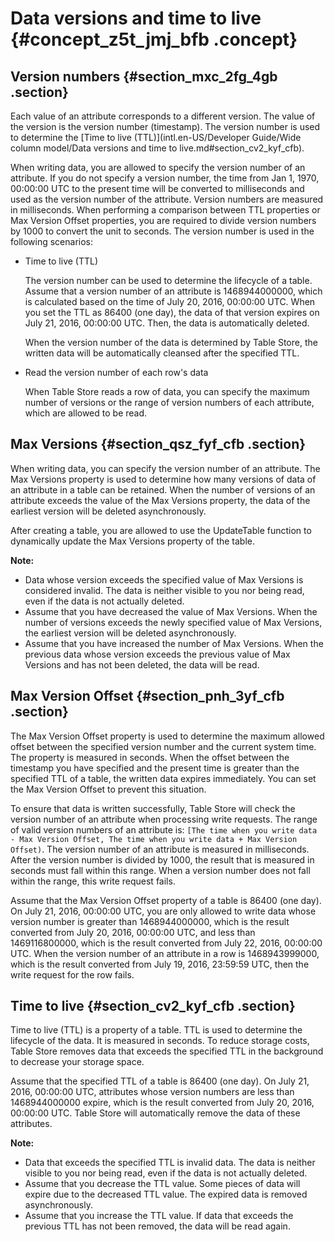 # Data versions and time to live {#concept_z5t_jmj_bfb .concept}

## Version numbers {#section_mxc_2fg_4gb .section}

Each value of an attribute corresponds to a different version. The value of the version is the version number \(timestamp\). The version number is used to determine the [Time to live \(TTL\)](intl.en-US/Developer Guide/Wide column model/Data versions and time to live.md#section_cv2_kyf_cfb).

When writing data, you are allowed to specify the version number of an attribute. If you do not specify a version number, the time from Jan 1, 1970, 00:00:00 UTC to the present time will be converted to milliseconds and used as the version number of the attribute. Version numbers are measured in milliseconds. When performing a comparison between TTL properties or Max Version Offset properties, you are required to divide version numbers by 1000 to convert the unit to seconds. The version number is used in the following scenarios:

-   Time to live \(TTL\)

    The version number can be used to determine the lifecycle of a table. Assume that a version number of an attribute is 1468944000000, which is calculated based on the time of July 20, 2016, 00:00:00 UTC. When you set the TTL as 86400 \(one day\), the data of that version expires on July 21, 2016, 00:00:00 UTC. Then, the data is automatically deleted.

    When the version number of the data is determined by Table Store, the written data will be automatically cleansed after the specified TTL.

-   Read the version number of each row's data

    When Table Store reads a row of data, you can specify the maximum number of versions or the range of version numbers of each attribute, which are allowed to be read.


## Max Versions {#section_qsz_fyf_cfb .section}

When writing data, you can specify the version number of an attribute. The Max Versions property is used to determine how many versions of data of an attribute in a table can be retained. When the number of versions of an attribute exceeds the value of the Max Versions property, the data of the earliest version will be deleted asynchronously.

After creating a table, you are allowed to use the UpdateTable function to dynamically update the Max Versions property of the table.

**Note:** 

-   Data whose version exceeds the specified value of Max Versions is considered invalid. The data is neither visible to you nor being read, even if the data is not actually deleted.
-   Assume that you have decreased the value of Max Versions. When the number of versions exceeds the newly specified value of Max Versions, the earliest version will be deleted asynchronously.
-   Assume that you have increased the number of Max Versions. When the previous data whose version exceeds the previous value of Max Versions and has not been deleted, the data will be read.

## Max Version Offset {#section_pnh_3yf_cfb .section}

The Max Version Offset property is used to determine the maximum allowed offset between the specified version number and the current system time. The property is measured in seconds. When the offset between the timestamp you have specified and the present time is greater than the specified TTL of a table, the written data expires immediately. You can set the Max Version Offset to prevent this situation.

To ensure that data is written successfully, Table Store will check the version number of an attribute when processing write requests. The range of valid version numbers of an attribute is: `[The time when you write data - Max Version Offset, The time when you write data + Max Version Offset)`. The version number of an attribute is measured in milliseconds. After the version number is divided by 1000, the result that is measured in seconds must fall within this range. When a version number does not fall within the range, this write request fails.

Assume that the Max Version Offset property of a table is 86400 \(one day\). On July 21, 2016, 00:00:00 UTC, you are only allowed to write data whose version number is greater than 1468944000000, which is the result converted from July 20, 2016, 00:00:00 UTC, and less than 1469116800000, which is the result converted from July 22, 2016, 00:00:00 UTC. When the version number of an attribute in a row is 1468943999000, which is the result converted from July 19, 2016, 23:59:59 UTC, then the write request for the row fails.

## Time to live {#section_cv2_kyf_cfb .section}

Time to live \(TTL\) is a property of a table. TTL is used to determine the lifecycle of the data. It is measured in seconds. To reduce storage costs, Table Store removes data that exceeds the specified TTL in the background to decrease your storage space.

Assume that the specified TTL of a table is 86400 \(one day\). On July 21, 2016, 00:00:00 UTC, attributes whose version numbers are less than 1468944000000 expire, which is the result converted from July 20, 2016, 00:00:00 UTC. Table Store will automatically remove the data of these attributes.

**Note:** 

-   Data that exceeds the specified TTL is invalid data. The data is neither visible to you nor being read, even if the data is not actually deleted.
-   Assume that you decrease the TTL value. Some pieces of data will expire due to the decreased TTL value. The expired data is removed asynchronously.
-   Assume that you increase the TTL value. If data that exceeds the previous TTL has not been removed, the data will be read again.


